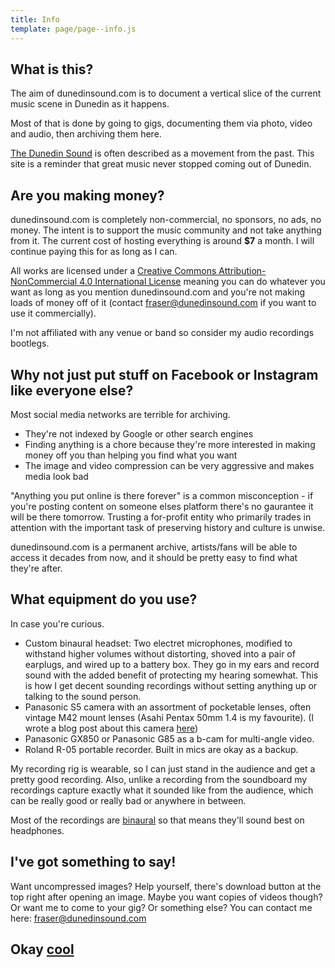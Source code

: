 ```yaml
---
title: Info
template: page/page--info.js
---
```


## What is this?

The aim of dunedinsound.com is to document a vertical slice of the current music scene in Dunedin as it happens.

Most of that is done by going to gigs, documenting them via photo, video and audio, then archiving them here.

<a title="Dunedin Sound on Wikipedia" href="https://en.wikipedia.org/wiki/Dunedin_sound" target="_blank">The Dunedin Sound</a> is often described as a movement from the past. This site is a reminder that great music never stopped coming out of Dunedin.

## Are you making money?

dunedinsound.com is completely non-commercial, no sponsors, no ads, no money. The intent is to support the music community and not take anything from it. The current cost of hosting everything is around **\$7** a month. I will continue paying this for as long as I can.

All works are licensed under a <a rel="license" href="http://creativecommons.org/licenses/by-nc/4.0/">Creative Commons Attribution-NonCommercial 4.0 International License</a> meaning you can do whatever you want as long as you mention dunedinsound.com and you're not making loads of money off of it (contact fraser@dunedinsound.com if you want to use it commercially).

I'm not affiliated with any venue or band so consider my audio recordings bootlegs.

## Why not just put stuff on Facebook or Instagram like everyone else?

Most social media networks are terrible for archiving.

- They're not indexed by Google or other search engines
- Finding anything is a chore because they're more interested in making money off you than helping you find what you want
- The image and video compression can be very aggressive and makes media look bad

"Anything you put online is there forever" is a common misconception - if you're posting content on someone elses platform there's no gaurantee it will be there tomorrow. Trusting a for-profit entity who primarily trades in attention with the important task of preserving history and culture is unwise.

dunedinsound.com is a permanent archive, artists/fans will be able to access it decades from now, and it should be pretty easy to find what they're after.

## What equipment do you use?

In case you're curious.

- Custom binaural headset: Two electret microphones, modified to withstand higher volumes without distorting, shoved into a pair of earplugs, and wired up to a battery box. They go in my ears and record sound with the added benefit of protecting my hearing somewhat. This is how I get decent sounding recordings without setting anything up or talking to the sound person.
- Panasonic S5 camera with an assortment of pocketable lenses, often vintage M42 mount lenses (Asahi Pentax 50mm 1.4 is my favourite). (I wrote a blog post about this camera [here](/blog/micro_four_thirds_vs_full_frame_bigger_more_expensive_but_is_it_better))
- Panasonic GX850 or Panasonic G85 as a b-cam for multi-angle video.
- Roland R-05 portable recorder. Built in mics are okay as a backup.

My recording rig is wearable, so I can just stand in the audience and get a pretty good recording. Also, unlike a recording from the soundboard my recordings capture exactly what it sounded like from the audience, which can be really good or really bad or anywhere in between.

Most of the recordings are [binaural](https://en.wikipedia.org/wiki/Binaural_recording) so that means they'll sound best on headphones.

## I've got something to say!

Want uncompressed images? Help yourself, there's download button at the top right after opening an image. Maybe you want copies of videos though? Or want me to come to your gig? Or something else? You can contact me here: <a href="mailto:fraser@dunedinsound.com">fraser@dunedinsound.com</a>

<h2>Okay <a onmouseover="const msg = new SpeechSynthesisUtterance();msg.voiceURI = 'native';msg.volume = 1;msg.rate = 0.1;msg.pitch = Math.floor(Math.random() * (2 - 0 + 1));msg.text = 'cool';msg.lang = 'en-US';speechSynthesis.speak(msg);" class="trippy" href="/">cool</a></h2>
